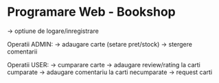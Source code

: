 # Programare Web - Bookshop

-> optiune de logare/inregistrare

Operatii ADMIN:
  -> adaugare carte (setare pret/stock)
  -> stergere comentarii

Operatii USER:
  -> cumparare carte
  -> adaugare review/rating la carti cumparate
  -> adaugare comentariu la carti necumparate
  -> request carti
